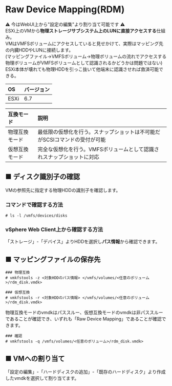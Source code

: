 # Raw Device Mapping(RDM)
:warning: 今はWebUI上から"設定の編集"より割り当て可能です :warning:  
ESXi上のVMから**物理ストレージサブシステム上のLUNに直接アクセスする**仕組み。  
VMはVMFSボリュームにアクセスしていると見せかけて、実際はマッピング先の内臓HDDやLUNに接続します。  
(マッピングファイル→VMFSボリューム→物理ボリュームの流れでアクセスする物理ボリュームがVMFSボリュームとして認識されるかどうかは問題ではない)  
ESXi本体が壊れても物理HDDを引っこ抜いて他端末に認識させれば救済可能できる。  

|OS|バージョン|
|:---|:---|
|ESXi|6.7|

|互換モード|説明|
|:---|:---|
|物理互換モード|最低限の仮想化を行う。スナップショットは不可能だがSCSIコマンドの受付が可能|
|仮想互換モード|完全な仮想化を行う。VMFSボリュームとして認識されスナップショットに対応|

## ■ ディスク識別子の確認
VMの参照先に指定する物理HDDの識別子を確認します。
### コマンドで確認する方法
```
# ls -l /vmfs/devices/disks
```
### vSphere Web Client上から確認する方法
「ストレージ」-「デバイス」よりHDDを選択し**パス情報**から確認できます。
## ■ マッピングファイルの保存先
```
### 物理互換
# vmkfstools -z <対象HDDのパス情報> </vmfs/volumes/<任意のボリューム>/rdm_disk.vmdk>

### 仮想互換
# vmkfstools -r <対象HDDのパス情報> </vmfs/volumes/<任意のボリューム>/rdm_disk.vmdk>
```
物理互換モードのvmdkはパススルー、仮想互換モードのvmdkは非パススルーであることが確認でき、いずれも「Raw Device Mapping」であることが確認できます。
```
### 確認
# vmkfstools -q /vmfs/volumes/<任意のボリューム>/rdm_disk.vmdk>
```
## ■ VMへの割り当て
「設定の編集」-「ハードディスクの追加」-「既存のハードディスク」より作成したvmdkを選択して割り当てます。 
